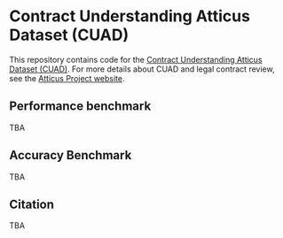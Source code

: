 # Contract Understanding Atticus Dataset (CUAD)

This repository contains code for the [Contract Understanding Atticus Dataset (CUAD)](https://www.atticusprojectai.org/cuad). For more details about CUAD and legal contract review, see the [Atticus Project website](https://www.atticusprojectai.org/cuad).

## Performance benchmark

TBA

## Accuracy Benchmark

TBA 

## Citation

TBA